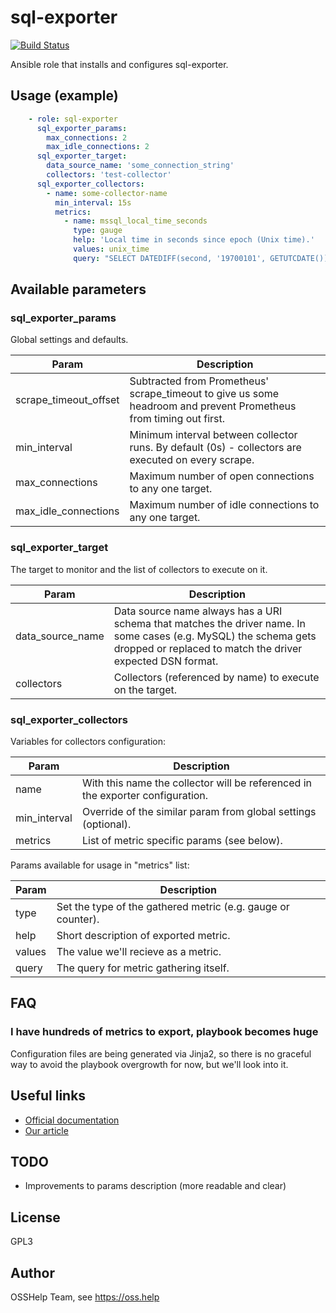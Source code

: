 # sql-exporter

[![Build Status](https://drone.osshelp.ru/api/badges/ansible/sql-exporter/status.svg)](https://drone.osshelp.ru/ansible/sql-exporter)

Ansible role that installs and configures sql-exporter.

## Usage (example)

```yaml
    - role: sql-exporter
      sql_exporter_params:
        max_connections: 2
        max_idle_connections: 2
      sql_exporter_target:
        data_source_name: 'some_connection_string'
        collectors: 'test-collector'
      sql_exporter_collectors:
        - name: some-collector-name
          min_interval: 15s
          metrics:
            - name: mssql_local_time_seconds
              type: gauge
              help: 'Local time in seconds since epoch (Unix time).'
              values: unix_time
              query: "SELECT DATEDIFF(second, '19700101', GETUTCDATE()) AS unix_time"
```

## Available parameters

### sql_exporter_params

Global settings and defaults.

| Param | Description |
| -------- | -------- |
| scrape_timeout_offset | Subtracted from Prometheus' scrape_timeout to give us some headroom and prevent Prometheus from timing out first. |
| min_interval | Minimum interval between collector runs. By default (0s) - collectors are executed on every scrape. |
| max_connections | Maximum number of open connections to any one target. |
| max_idle_connections | Maximum number of idle connections to any one target. |

### sql_exporter_target

The target to monitor and the list of collectors to execute on it.

| Param | Description |
| -------- | -------- |
| data_source_name | Data source name always has a URI schema that matches the driver name. In some cases (e.g. MySQL) the schema gets dropped or replaced to match the driver expected DSN format. |
| collectors | Collectors (referenced by name) to execute on the target. |

### sql_exporter_collectors

Variables for collectors configuration:

| Param | Description |
| -------- | -------- |
| name | With this name the collector will be referenced in the exporter configuration. |
| min_interval | Override of the similar param from global settings (optional). |
| metrics | List of metric specific params (see below). |

Params available for usage in "metrics" list:

| Param | Description |
| -------- | -------- |
| type | Set the type of the gathered metric (e.g. gauge or counter). |
| help | Short description of exported metric. |
| values | The value we'll recieve as a metric. |
| query | The query for metric gathering itself. |

## FAQ

### I have hundreds of metrics to export, playbook becomes huge

Configuration files are being generated via Jinja2, so there is no graceful way to avoid the playbook overgrowth for now, but we'll look into it.

## Useful links

- [Official documentation](https://github.com/burningalchemist/sql_exporter/blob/master/README.md)
- [Our article](https://oss.help/kb3805)

## TODO

- Improvements to params description (more readable and clear)

## License

GPL3

## Author

OSSHelp Team, see <https://oss.help>
